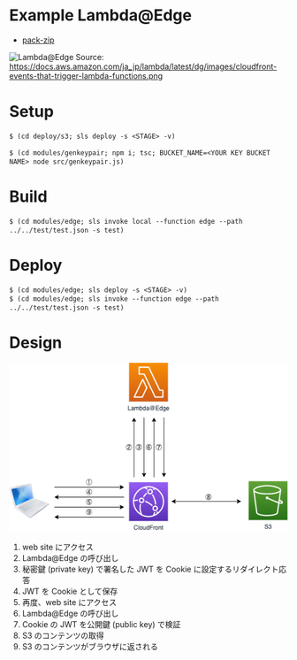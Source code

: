 Example Lambda@Edge
===================

* [pack-zip](https://www.npmjs.com/package/pack-zip)

![Lambda@Edge](https://docs.aws.amazon.com/ja_jp/lambda/latest/dg/images/cloudfront-events-that-trigger-lambda-functions.png)
Source: https://docs.aws.amazon.com/ja_jp/lambda/latest/dg/images/cloudfront-events-that-trigger-lambda-functions.png

# Setup

```
$ (cd deploy/s3; sls deploy -s <STAGE> -v)
```

```
$ (cd modules/genkeypair; npm i; tsc; BUCKET_NAME=<YOUR KEY BUCKET NAME> node src/genkeypair.js)
```

# Build

```
$ (cd modules/edge; sls invoke local --function edge --path ../../test/test.json -s test)
```

# Deploy

```
$ (cd modules/edge; sls deploy -s <STAGE> -v)
$ (cd modules/edge; sls invoke --function edge --path ../../test/test.json -s test)
```

# Design

![aws](images/aws.png)

1. web site にアクセス
2. Lambda@Edge の呼び出し
3. 秘密鍵 (private key) で署名した JWT を Cookie に設定するリダイレクト応答
4. JWT を Cookie として保存
5. 再度、web site にアクセス
6. Lambda@Edge の呼び出し
7. Cookie の JWT を公開鍵 (public key) で検証
8. S3 のコンテンツの取得
9. S3 のコンテンツがブラウザに返される
